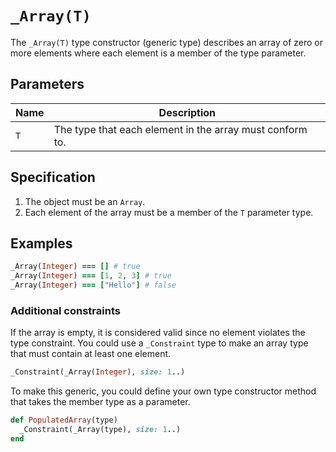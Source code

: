 # `_Array(T)`

The `_Array(T)` type constructor (generic type) describes an array of zero or more elements where each element is a member of the type parameter.

## Parameters

| Name | Description                                              |
| ---- | -------------------------------------------------------- |
| `T`  | The type that each element in the array must conform to. |

## Specification

1. The object must be an `Array`.
2. Each element of the array must be a member of the `T` parameter type.

## Examples

```ruby
_Array(Integer) === [] # true
_Array(Integer) === [1, 2, 3] # true
_Array(Integer) === ["Hello"] # false
```

### Additional constraints

If the array is empty, it is considered valid since no element violates the type constraint. You could use a `_Constraint` type to make an array type that must contain at least one element.

```ruby
_Constraint(_Array(Integer), size: 1..)
```

To make this generic, you could define your own type constructor method that takes the member type as a parameter.

```ruby
def PopulatedArray(type)
  _Constraint(_Array(type), size: 1..)
end
```

